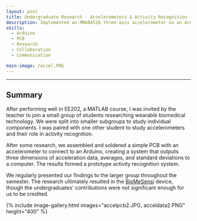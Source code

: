 ```yaml
---
layout: post
title: Undergraduate Research - Accelerometers & Activity Recognition
description: Implemented an MMA8452Q three-axis accelerometer on an Arduino UNO to measure user movement, resulting in the development of a prototype activity recognition algorithm. Invited to role due to strong academic performance. Worked collaboratively with a peer and presented results.
skills:
  - Arduino
  - PCB
  - Research
  - Collaboration
  - Communication

main-image: /accel.PNG
---
```


---

## Summary

After performing well in EE202, a MATLAB course, I was invited by the teacher to join a small group of students researching wearable biomedical technology. We were split into smaller subgroups to study individual components. I was paired with one other student to study accelerometers and their role in activity recognition.



After some research, we assembled and soldered a simple PCB with an accelerometer to connect to an Arduino, creating a system that outputs three dimensions of acceleration data, averages, and standard deviations to a computer. The results formed a prototype activity recognition system.



We regularly presented our findings to the larger group throughout the semester. The research ultimately resulted in the [BioMeSensi](https://dl.acm.org/doi/10.1145/2737095.2742920) device, though the undergraduates' contributions were not significant enough for us to be credited.

{% include image-gallery.html images="accelpcb2.JPG, acceldata2.PNG" height="400" %}

<br>
